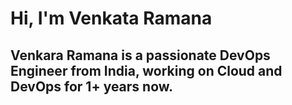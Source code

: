 # Hi, I'm Venkata Ramana
## Venkara Ramana is a passionate DevOps Engineer from India, working on Cloud and DevOps for 1+ years now.

